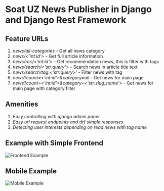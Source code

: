 # Soat UZ News Publisher in Django and Django Rest Framework

## Feature URLs

1. *news/all-categories* - Get all news category
2. *news/<'int:id'>* - Get full article information
3. *news/rec/<'int:id'>* - Get recommendation news, this is filter with tags
4. *news/search/<'str:query'>* - Search news in article title text
5. *news/search/tag:<'str:query>'* - Filter news with tag
6. *news?count=<'int:id'>&category=all* - Get news for main page
7. *news?count=<'int:id'>&category=<'str:slug_name'>* - Get news for main page with category filter

## Amenities

1. *Easy controlling with django admin panel*
2. *Easy url request endpoints and drf simple responses*
3. *Detecting user interests depending on read news with tag name*

## Example with Simple Frontend

![Frontend Example](https://i.ibb.co/JB6JyqS/IMG-20240623-210218.jpg)

## Mobile Example

![Mobile Example](https://i.ibb.co/pvR8qf9/IMG-20240623-210619.jpg)

